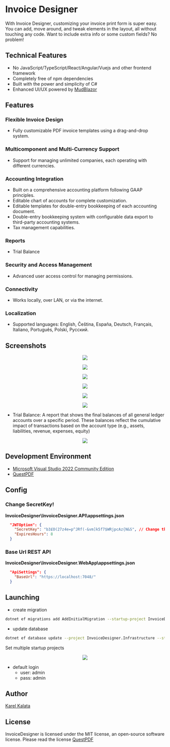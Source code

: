# Invoice Designer
With Invoice Designer, customizing your invoice print form is super easy. You can add, move around, and tweak elements in the layout, all without touching any code. Want to include extra info or some custom fields? No problem! 

## Technical Features
- No JavaScript/TypeScript/React/Angular/Vuejs and other frontend framework
- Completely free of npm dependencies
- Built with the power and simplicity of C#
- Enhanced UI/UX powered by [MudBlazor](https://github.com/MudBlazor/MudBlazor)
 
## Features
### Flexible Invoice Design
- Fully customizable PDF invoice templates using a drag-and-drop system.
### Multicomponent and Multi-Currency Support
- Support for managing unlimited companies, each operating with different currencies.
### Accounting Integration
- Built on a comprehensive accounting platform following GAAP principles.
- Editable chart of accounts for complete customization.
- Editable templates for double-entry bookkeeping of each accounting document.
- Double-entry bookkeeping system with configurable data export to third-party accounting systems.
- Tax management capabilities.
### Reports
- Trial Balance
### Security and Access Management
- Advanced user access control for managing permissions.
### Connectivity
- Works locally, over LAN, or via the internet.
### Localization
- Supported languages: English, Čeština, España, Deutsch, Français, Italiano, Português, Polski, Русский.


## Screenshots
<p align="center">
  <img src="screenshot1.png"  />
</p>
<p align="center">
  <img src="screenshot2.png"  />
</p>
<p align="center">
  <img src="screenshot3.png"  />
</p>
<p align="center">
  <img src="screenshot5.png"  />
</p>
<p align="center">
  <img src="screenshot6.png"  />
</p>
<p align="center">
  <img src="screenshot7.png"  />
</p>

- Trial Balance: A report that shows the final balances of all general ledger accounts over a specific period. These balances reflect the cumulative impact of transactions based on the account type (e.g., assets, liabilities, revenue, expenses, equity)
<p align="center">
  <img src="screenshot8.png"  />
</p>

## Development Environment
- [Microsoft Visual Studio 2022 Community Edition](https://visualstudio.microsoft.com/vs/community/)
- [QuestPDF](https://github.com/QuestPDF/QuestPDF)

## Config
### Change SecretKey!
**InvoiceDesigner\InvoiceDesigner.API\appsettings.json**
```json
  "JWTOption": {
    "SecretKey": "b3£O(27z4e=p^JRf(-&vm]k5f7$WRjpcAz{N&S", // Change this!
    "ExpiresHours": 8
  }
```

### Base Url REST API
**InvoiceDesigner\InvoiceDesigner.WebApp\appsettings.json**

```json
  "ApiSettings": {
    "BaseUrl": "https://localhost:7048/"
  }
``` 
## Launching
- create migration
```bash
dotnet ef migrations add AddInitialMigration --startup-project InvoiceDesigner.API --project InvoiceDesigner.Infrastructure
``` 
- update database   
```bash
dotnet ef database update --project InvoiceDesigner.Infrastructure --startup-project InvoiceDesigner.Api

``` 
Set multiple startup projects 

<p align="center">
  <img src="screenshot4.png"  />
</p>

- default login
  - user: admin
  - pass: admin

## Author
[Karel Kalata](https://github.com/karelkalata)


## License
InvoiceDesigner is licensed under the MIT license, an open-source software license.
Please read the license [QuestPDF](https://github.com/QuestPDF/QuestPDF/blob/main/LICENSE.md)